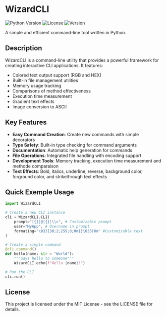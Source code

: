 # WizardCLI
![Python Version](https://img.shields.io/badge/Python-3.6+-blue.svg)
![License](https://img.shields.io/badge/License-MIT-green.svg)
![Version](https://img.shields.io/badge/Version-1.4.1-yellow)

A simple and efficient command-line tool written in Python.

## Description

WizardCLI is a command-line utility that provides a powerful framework for creating interactive CLI applications. It features:

- Colored text output support (RGB and HEX)
- Built-in file management utilities
- Memory usage tracking
- Comparisons of method effectiveness
- Execution time measurement
- Gradient text effects
- Image conversion to ASCII
## Key Features

- **Easy Command Creation**: Create new commands with simple decorators
- **Type Safety**: Built-in type checking for command arguments
- **Documentation**: Automatic help generation for commands
- **File Operations**: Integrated file handling with encoding support
- **Development Tools**: Memory tracking, execution time measurement and methode comparaison
- **Text Effects**: Bold, italics, underline, reverse, background color, forground color, and strikethrough text effects

## Quick Exemple Usage
```python
import WizardCLI

# Create a new CLI instance
cli = WizardCLI.CLI(
    prompt="[{}]@[{}]\\>", # Customizable prompt
    user="MyApp", # Username in prompt
    formating="\033[38;2;255;0;0m{}\033[0m" #Customizable text
)

# Create a simple command
@cli.command()
def hello(name: str = "World"):
    """Says hello to someone"""
    WizardCLI.echo(f"Hello {name}!")

# Run the CLI
cli.run()
```

## License
This project is licensed under the MIT License - see the LICENSE file for details.
